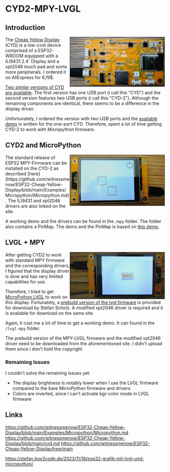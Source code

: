 # CYD2-MPY-LVGL

## Introduction

<img align="right"  src="img/CYD2_Back.jpg" width="300" height="auto" />

The [Cheap Yellow Display](https://github.com/witnessmenow/ESP32-Cheap-Yellow-Display/tree/main) (CYD) is a low-cost device comprised of a ESP32-WROOM equipped with a
ILI9431 2.4' Display and a xpt2046 touch pad and some more peripherals. I ordered it on AliExpress for 6,19$.

[Two similar versions of CYD are available](https://github.com/witnessmenow/ESP32-Cheap-Yellow-Display/blob/main/cyd.md). The first version has one USB port (i call this "CYD") and the second version
features two USB ports (i call this "CYD-2"). Although the remaining components are identical, there seems to be a difference in the
display driver.

Unfortunately, I ordered the version with two USB ports and the [available demo](https://github.com/witnessmenow/ESP32-Cheap-Yellow-Display/blob/main/Examples/Micropython/demo.py) is written for the one-port CYD.
Therefore, spent a lot of time getting CYD-2 to work with Micropython firmware.

## CYD2 and MicroPython

<img align="right"  src="img/CYD2_MPY.jpg" width="300" height="auto" />
The standard release of ESP32 MPY-Firmware can be installed on the CYD-2 as described [here](https://github.com/witnessmenow/ESP32-Cheap-Yellow-Display/blob/main/Examples/Micropython/Micropython.md).
The ILI9431 and xpt2046 drivers are also linked on the site.

A working demo and the drivers can be found in the `/mpy` folder.
The folder also contains a PinMap. The demo and the PinMap is based on [this demo](https://github.com/witnessmenow/ESP32-Cheap-Yellow-Display/blob/main/Examples/Micropython/demo.py).


## LVGL + MPY

<img align="right"  src="img/CYD2_LVGL.jpg" width="300" height="auto" />

After getting CYD2 to work with standard MPY firmware and the corresponding drivers,
I figured that the display driver is slow and has very limited capabilities for use.

Therefore, I tried to get [MicroPython LVGL](https://github.com/lvgl/lv_micropython) to work on this display.
Fortunately, a [prebuild version of the lvgl firmware](https://stefan.box2code.de/2023/11/18/esp32-grafik-mit-lvgl-und-micropython/) is provided for download by Stefan Scholz.
A modified xpt2046 driver is required and it is available for download on the same site.

Again, it cost me a lot of time to get a working demo.
It can found in the `/lvgl-mpy` folder.

The prebuild version of the MPY-LVGL firmware and the modified xpt2046 driver need to be downloaded
from the aforementioned site. I didn't upload them since I don't hold the copyright.

### Remaining Issues
I couldn't solve the remaining issues yet:
- The display brightness is notably lower when I use the LVGL firmware compared to the bare MicroPython firmware and drivers
- Colors are inverted, since I can't activate bgr-color mode in LVGL firmware

## Links
https://github.com/witnessmenow/ESP32-Cheap-Yellow-Display/blob/main/Examples/Micropython/Micropython.md
https://github.com/witnessmenow/ESP32-Cheap-Yellow-Display/blob/main/cyd.md
https://github.com/witnessmenow/ESP32-Cheap-Yellow-Display/tree/main

https://stefan.box2code.de/2023/11/18/esp32-grafik-mit-lvgl-und-micropython/
